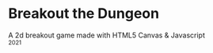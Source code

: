 # Breakout the Dungeon
A 2d breakout game made with HTML5 Canvas & Javascript<br>
<small>2021</small>
